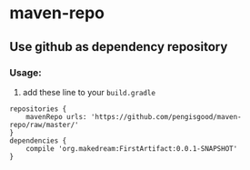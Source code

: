 # maven-repo

## Use github as dependency repository

### Usage:

1. add these line to your `build.gradle`

```
repositories {
    mavenRepo urls: 'https://github.com/pengisgood/maven-repo/raw/master/'
}
dependencies {
    compile 'org.makedream:FirstArtifact:0.0.1-SNAPSHOT'
}
```
